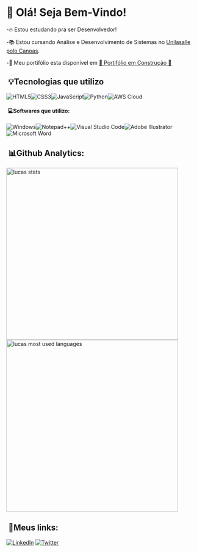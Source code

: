 # 👋 Olá! Seja Bem-Vindo!

-🔥 Estou estudando pra ser Desenvolvedor!

-📚 Estou cursando Análise e Desenvolvimento de Sistemas no [Unilasalle polo Canoas](https://www.unilasalle.edu.br/vestibular/canoas).
  
-🔨 Meu portifólio esta disponível em [🚨 Portifólio em Construção 🚨]()
  
##  &nbsp;💡Tecnologias que utilizo

<img src="https://img.shields.io/badge/HTML5-E34F26?style=for-the-badge&logo=html5&logoColor=white" alt="HTML5"><img src="https://img.shields.io/badge/CSS3-1572B6?style=for-the-badge&logo=css3&logoColor=white" alt="CSS3"><img src="https://img.shields.io/badge/JavaScript-F7DF1E?style=for-the-badge&logo=javascript&logoColor=black" alt="JavaScript"><img src="https://img.shields.io/badge/Python-3776AB?style=for-the-badge&logo=python&logoColor=white" alt="Python"><img src="https://img.shields.io/badge/Amazon_AWS-FF9900?style=for-the-badge&logo=amazonaws&logoColor=white" alt="AWS Cloud">


 #### &nbsp;💻Softwares que utilizo:
<img src="https://img.shields.io/badge/Windows-0078D6?style=for-the-badge&logo=windows&logoColor=white" alt="Windows"><img src="https://img.shields.io/badge/Notepad++-90E59A.svg?style=for-the-badge&logo=notepad%2B%2B&logoColor=black" alt="Notepad++"><img src="https://img.shields.io/badge/Visual_Studio_Code-0078D4?style=for-the-badge&logo=visual%20studio%20code&logoColor=white" alt="Visual Studio Code"><img src="https://img.shields.io/badge/Adobe%20Illustrator-FF9A00?style=for-the-badge&logo=adobe%20illustrator&logoColor=white" alt="Adobe Illustrator"><img src="https://img.shields.io/badge/Microsoft_Word-2B579A?style=for-the-badge&logo=microsoft-word&logoColor=white" alt="Microsoft Word">

##  &nbsp;📊Github Analytics:
<img width="450em" src="https://github-readme-stats.vercel.app/api?username=lukkazrx&show_icons=true&theme=tokyonight" alt="lucas stats"><img width="450em" src="https://github-readme-stats.vercel.app/api/top-langs/?username=lukkazrx&layout=compact&theme=tokyonight" alt="lucas most used languages">

##  &nbsp;🔗Meus links:
[![LinkedIn](https://img.shields.io/badge/LinkedIn-0077B5?style=for-the-badge&logo=linkedin&logoColor=white)](https://www.linkedin.com/in/lukkazrx/)
[![Twitter](https://img.shields.io/badge/Twitter-1DA1F2?style=for-the-badge&logo=twitter&logoColor=white)](https://twitter.com/dev_lukkazrx)

